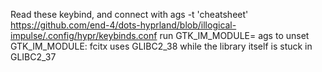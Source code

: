 Read these keybind, and connect with ags -t 'cheatsheet'
https://github.com/end-4/dots-hyprland/blob/illogical-impulse/.config/hypr/keybinds.conf
run GTK_IM_MODULE= ags to unset GTK_IM_MODULE: fcitx uses GLIBC2_38 while the library itself is stuck in GLIBC2_37
